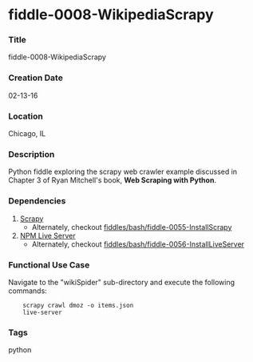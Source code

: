 fiddle-0008-WikipediaScrapy
======

### Title

fiddle-0008-WikipediaScrapy


### Creation Date

02-13-16


### Location

Chicago, IL


### Description

Python fiddle exploring the scrapy web crawler example discussed in Chapter 3 of Ryan Mitchell's book,
**Web Scraping with Python**.


### Dependencies

1. [Scrapy](http://doc.scrapy.org/en/latest/intro/install.html)
    * Alternately, checkout [fiddles/bash/fiddle-0055-InstallScrapy](../../fiddles/bash/fiddle-0055-InstallScrapy)
2. [NPM Live Server](https://www.npmjs.com/package/live-server)
    * Alternately, checkout [fiddles/bash/fiddle-0056-InstallLiveServer](../../fiddles/bash/fiddle-0056-InstallLiveServer)


### Functional Use Case

Navigate to the "wikiSpider" sub-directory and execute the following commands:

        scrapy crawl dmoz -o items.json
        live-server



### Tags

python
